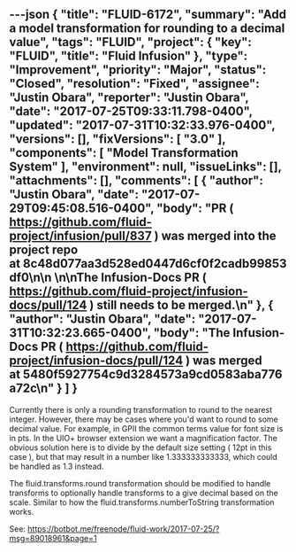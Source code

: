 ---json
{
  "title": "FLUID-6172",
  "summary": "Add a model transformation for rounding to a decimal value",
  "tags": "FLUID",
  "project": {
    "key": "FLUID",
    "title": "Fluid Infusion"
  },
  "type": "Improvement",
  "priority": "Major",
  "status": "Closed",
  "resolution": "Fixed",
  "assignee": "Justin Obara",
  "reporter": "Justin Obara",
  "date": "2017-07-25T09:33:11.798-0400",
  "updated": "2017-07-31T10:32:33.976-0400",
  "versions": [],
  "fixVersions": [
    "3.0"
  ],
  "components": [
    "Model Transformation System"
  ],
  "environment": null,
  "issueLinks": [],
  "attachments": [],
  "comments": [
    {
      "author": "Justin Obara",
      "date": "2017-07-29T09:45:08.516-0400",
      "body": "PR ( <https://github.com/fluid-project/infusion/pull/837> ) was merged into the project repo at 8c48d077aa3d528ed0447d6cf0f2cadb99853df0\n\n \n\nThe Infusion-Docs PR ( <https://github.com/fluid-project/infusion-docs/pull/124> ) still needs to be merged.\n"
    },
    {
      "author": "Justin Obara",
      "date": "2017-07-31T10:32:23.665-0400",
      "body": "The Infusion-Docs PR ( <https://github.com/fluid-project/infusion-docs/pull/124> ) was merged at 5480f5927754c9d3284573a9cd0583aba776a72c\n"
    }
  ]
}
---
Currently there is only a rounding transformation to round to the nearest integer. However, there may be cases where you'd want to round to some decimal value. For example, in GPII the common terms value for font size is in pts. In the UIO+ browser extension we want a magnification factor. The obvious solution here is to divide by the default size setting ( 12pt in this case ), but that may result in a number like 1.333333333333, which could be handled as 1.3 instead.

The fluid.transforms.round transformation should be modified to handle transforms to optionally handle transforms to a give decimal based on the scale. Similar to how the fluid.transforms.numberToString transformation works.

See: <https://botbot.me/freenode/fluid-work/2017-07-25/?msg=89018961&page=1>

        